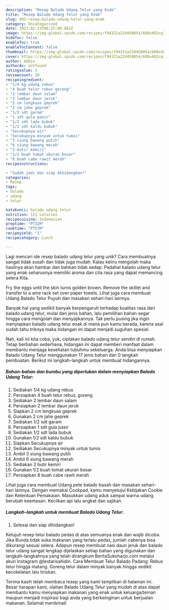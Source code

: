 ```yaml
---
description: "Resep Balado Udang Telur yang Enak"
title: "Resep Balado Udang Telur yang Enak"
slug: 993-resep-balado-udang-telur-yang-enak
category: Uncategorized
date: 2023-02-23T06:25:00.862Z
image: https://img-global.cpcdn.com/recipes/f94321a22d458054/680x482cq70/balado-udang-telur-foto-resep-utama.jpg
hideToc: false
enableToc: true
enableTocContent: false
thumbnail: https://img-global.cpcdn.com/recipes/f94321a22d458054/680x482cq70/balado-udang-telur-foto-resep-utama.jpg
cover: https://img-global.cpcdn.com/recipes/f94321a22d458054/680x482cq70/balado-udang-telur-foto-resep-utama.jpg
author: Admin
authorAv: notfound
ratingvalue: 3
reviewcount: 20
recipeingredient:
- "1/4 kg udang rebus"
- "4 buah telur rebus goreng"
- "2 lembar daun salam"
- "2 lembar daun jeruk"
- "2 cm lengkuas geprek"
- "2 cm jahe geprek"
- "1/2 sdt garam"
- "1 sdt gula pasir"
- "1/2 sdt lada bubuk"
- "1/2 sdt kaldu bubuk"
- "Secukupnya air"
- "Secukupnya minyak untuk tumis"
- "3 siung bawang putih"
- "6 siung bawang merah"
- "2 butir kemiri"
- "1/2 buah tomat ukuran besar"
- "8 buah cabe rawit merah"
recipeinstructions:

- "Sudah jadi dan siap dihidangkan!"
categories:
- Resep
tags:
- balado
- udang
- telur

katakunci: balado udang telur 
nutrition: 121 calories
recipecuisine: Indonesian
preptime: "PT32M"
cooktime: "PT57M"
recipeyield: "1"
recipecategory: Lunch

---
```





Lagi mencari ide resep balado udang telur yang unik? Cara membuatnya sangat tidak susah dan tidak juga mudah. Kalau keliru mengolah maka hasilnya akan hambar dan bahkan tidak sedap. Padahal balado udang telur yang enak seharusnya memiliki aroma dan cita rasa yang dapat memancing selera Kita.





Fry the eggs until the skin turns golden brown. Remove the skillet and transfer to a wire rack set over paper towels. Lihat juga cara membuat Udang Balado Telur Puyuh dan masakan sehari-hari lainnya.

Banyak hal yang sedikit banyak berpengaruh terhadap kualitas rasa dari balado udang telur, mulai dari jenis bahan, lalu pemilihan bahan segar hingga cara mengolah dan menyajikannya. Tak perlu pusing jika ingin menyiapkan balado udang telur enak di mana pun kamu berada, karena asal sudah tahu triknya maka hidangan ini dapat menjadi suguhan spesial.






Nah, kali ini kita coba, yuk, ciptakan balado udang telur sendiri di rumah. Tetap berbahan sederhana, hidangan ini dapat memberi manfaat dalam membantu menjaga kesehatan tubuhmu sekeluarga. Anda bisa menyiapkan Balado Udang Telur menggunakan 17 jenis bahan dan 0 langkah pembuatan. Berikut ini langkah-langkah untuk membuat hidangannya.

<!--inarticleads1-->

##### Bahan-bahan dan bumbu yang diperlukan dalam menyiapkan Balado Udang Telur:

1. Sediakan 1/4 kg udang rebus
1. Persiapkan 4 buah telur rebus, goreng
1. Sediakan 2 lembar daun salam
1. Persiapkan 2 lembar daun jeruk
1. Siapkan 2 cm lengkuas geprek
1. Gunakan 2 cm jahe geprek
1. Sediakan 1/2 sdt garam
1. Persiapkan 1 sdt gula pasir
1. Sediakan 1/2 sdt lada bubuk
1. Gunakan 1/2 sdt kaldu bubuk
1. Siapkan Secukupnya air
1. Sediakan Secukupnya minyak untuk tumis
1. Ambil 3 siung bawang putih
1. Ambil 6 siung bawang merah
1. Sediakan 2 butir kemiri
1. Gunakan 1/2 buah tomat ukuran besar
1. Persiapkan 8 buah cabe rawit merah


Lihat juga cara membuat Udang pete balado basah dan masakan sehari-hari lainnya. Dengan memakai Cookpad, kamu menyetujui Kebijakan Cookie dan Ketentuan Pemakaian. Masukkan udang aduk sampai warna udang berubah keemasan. Kecilkan api lalu angkat dan sajikan. 

<!--inarticleads2-->

##### Langkah-langkah untuk membuat Balado Udang Telur:


1. Selesai dan siap dihidangkan!

Ketujuh resep telur balado pedas di atas semuanya enak dan wajib dicoba. Jika Bunda tidak suka makanan yang terlalu pedas, jumlah cabenya bisa dikurangi sesuai selera. Adapun resep membuat nasi daun jeruk dan balado telur udang sangat lengkap dijelaskan setiap bahan yang digunakan dan langkah-langkahnya yang telah dirangkum BeritaSukoharjo.com melalui akun Instagram @lestarisahidin. Cara Membuat Telur Balado Padang: Rebus telur hingga matang. Goreng telur dalam minyak banyak hingga sedikit kecokelatan lalu tiriskan. 

Terima kasih telah membaca resep yang kami tampilkan di halaman ini. Besar harapan kami, olahan Balado Udang Telur yang mudah di atas dapat membantu kamu menyiapkan makanan yang enak untuk keluarga/teman maupun menjadi inspirasi bagi anda yang berkeinginan untuk berjualan makanan. Selamat menikmati
